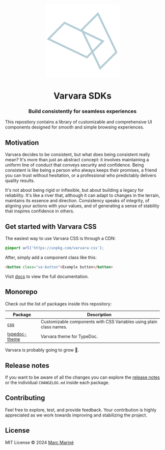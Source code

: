 <p  style="text-align: center;">
<picture >
  <source media="(prefers-color-scheme: dark)" srcset="./docs/public/va-dark.svg">
  <source media="(prefers-color-scheme: light)" srcset="./docs/public/va-light.svg">
  <img alt="Shows a black logo in light color mode and a white one in dark color mode." src="./docs/public/va-dark.svg" width="240px" >
</picture>
</p>

<h1 style="text-align: center;">Varvara SDKs</h1>

<h3 style="text-align: center;">Build consistently for seamless experiences</h3>

This repository contains a library of customizable and comprehensive UI components designed for smooth and simple browsing experiences.

## Motivation

Varvara decides to be consistent, but what does being consistent really mean? It's more than just an abstract concept: it involves maintaining a uniform line of conduct that conveys security and confidence. Being consistent is like being a person who always keeps their promises, a friend you can trust without hesitation, or a professional who predictably delivers quality results.

It's not about being rigid or inflexible, but about building a legacy for reliability. It's like a river that, although it can adapt to changes in the terrain, maintains its essence and direction. Consistency speaks of integrity, of aligning your actions with your values, and of generating a sense of stability that inspires confidence in others.

## Get started with Varvara CSS

The easiest way to use Varvara CSS is through a CDN:

```css
@import url('https://unpkg.com/varvara-css');
```

After, simply add a component class like this:

```html
<button class="va-button">Example button</button>
```

Visit [docs](packages/css) to view the full documentation.

## Monorepo

Check out the list of packages inside this repository:

| Package                                 | Description                                                         |
| --------------------------------------- | ------------------------------------------------------------------- |
| [css](packages/css)                     | Customizable components with CSS Variables using plain class names. |
| [typedoc-theme](packages/typedoc-theme) | Varvara theme for TypeDoc.                                          |

Varvara is probably going to grow 🚀.

## Release notes

If you want to be aware of all the changes you can explore the [release notes](https://github.com/marcmarine/varvara/releases) or the individual `CHANGELOG.md` inside each package.

## Contributing

Feel free to explore, test, and provide feedback. Your contribution is highly appreciated as we work towards improving and stabilizing the project.

## License

MIT License © 2024 [Marc Mariné](https://github.com/marcmarine)
